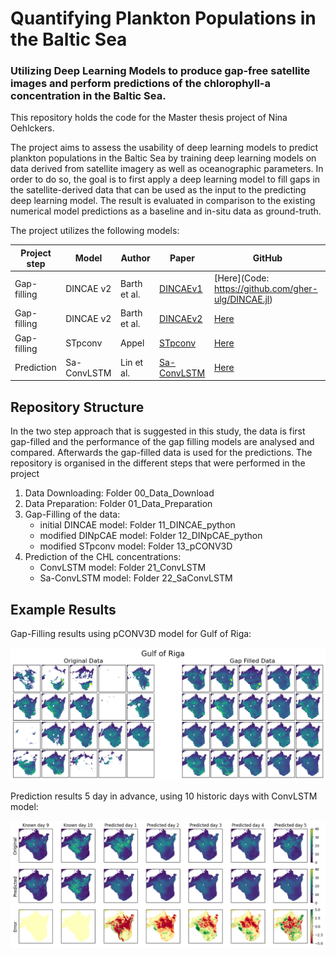 # Quantifying Plankton Populations in the Baltic Sea
### Utilizing Deep Learning Models to produce gap-free satellite images and perform predictions of the chlorophyll-a concentration in the Baltic Sea.

This repository holds the code for the Master thesis project of Nina Oehlckers.

The project aims to assess the usability of deep learning models to predict plankton populations in the Baltic Sea by training deep learning models on data derived from satellite imagery as well as oceanographic parameters. In order to do so, the goal is to first apply a deep learning model to fill gaps in the satellite-derived data that can be used as the input to the predicting deep learning model. The result is evaluated in comparison to the existing numerical model predictions as a baseline and in-situ data as ground-truth.

The project utilizes the following models:

| Project step | Model     | Author       | Paper   | GitHub |
|--------------|-----------|--------------|---------|--------|
| Gap-filling  | DINCAE v2 | Barth et al. | [DINCAEv1](https://doi.org/10.5194/gmd-15-2183-2022) | [Here](Code: https://github.com/gher-ulg/DINCAE.jl) |   
| Gap-filling  | DINCAE v2 | Barth et al. | [DINCAEv2](https://doi.org/10.5194/gmd-13-1609-2020) | [Here](https://github.com/gher-uliege/DINCAE) |
| Gap-filling  | STpconv   | Appel | [STpconv](https://arxiv.org/abs/2208.08781) | [Here](https://github.com/appelmar/STpconv) |
| Prediction   | Sa-ConvLSTM | Lin et al. | [Sa-ConvLSTM](https://ojs.aaai.org//index.php/AAAI/article/view/6819) | [Here](https://github.com/MahatmaSun1/SaConvSLTM/blob/041ecb020d151a21b4a1c3426c2e4e56269c5bff/SaConvSLTM/SaConvLSTM.py) |

## Repository Structure

In the two step approach that is suggested in this study, the data is first gap-filled and the performance of the gap filling models are analysed and compared. Afterwards the gap-filled data is used for the predictions. 
The repository is organised in the different steps that were performed in the project

1. Data Downloading: Folder 00_Data_Download
2. Data Preparation: Folder 01_Data_Preparation
3. Gap-Filling of the data:
    - initial DINCAE model: Folder 11_DINCAE_python
    - modified DINpCAE model: Folder 12_DINpCAE_python
    - modified STpconv model: Folder 13_pCONV3D
4. Prediction of the CHL concentrations:
    - ConvLSTM model: Folder 21_ConvLSTM
    - Sa-ConvLSTM model: Folder 22_SaConvLSTM


## Example Results

Gap-Filling results using pCONV3D model for Gulf of Riga:

![plot](./41_Images/gap_filled_RIGA.png)

Prediction results 5 day in advance, using 10 historic days with ConvLSTM model:

![plot](./41_Images/riga_timeseries.png)



